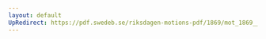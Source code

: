 ```yaml
---
layout: default
UpRedirect: https://pdf.swedeb.se/riksdagen-motions-pdf/1869/mot_1869__ak__00042/mot_1869__ak__00042_001.pdf
---
```

